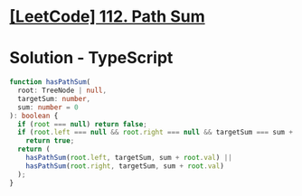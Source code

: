 # [[LeetCode] 112. Path Sum](https://leetcode.com/problems/path-sum/description)

# Solution - TypeScript

```typescript
function hasPathSum(
  root: TreeNode | null,
  targetSum: number,
  sum: number = 0
): boolean {
  if (root === null) return false;
  if (root.left === null && root.right === null && targetSum === sum + root.val)
    return true;
  return (
    hasPathSum(root.left, targetSum, sum + root.val) ||
    hasPathSum(root.right, targetSum, sum + root.val)
  );
}
```
